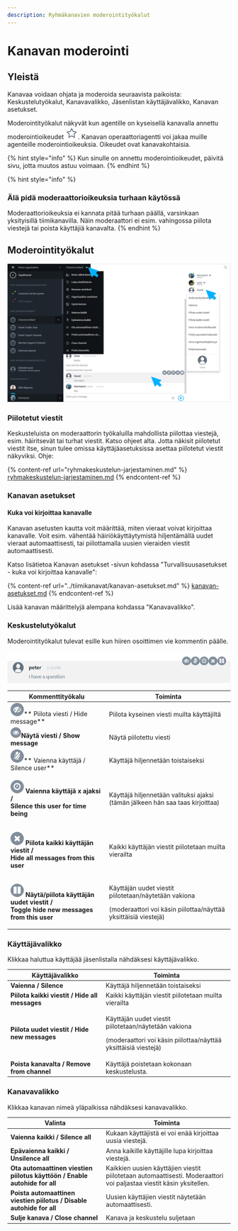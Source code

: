 ```yaml
---
description: Ryhmäkanavien moderointityökalut
---
```


# Kanavan moderointi

## Yleistä

Kanavaa voidaan ohjata ja moderoida seuraavista paikoista: Keskustelutyökalut, Kanavavalikko, Jäsenlistan käyttäjävalikko, Kanavan asetukset.

Moderointityökalut näkyvät kun agentille on kyseisellä kanavalla annettu moderointioikeudet ![](../.gitbook/assets/moderator.png). Kanavan operaattoriagentti voi jakaa muille agenteille moderointioikeuksia. Oikeudet ovat kanavakohtaisia.

{% hint style="info" %}
Kun sinulle on annettu moderointioikeudet, päivitä sivu, jotta muutos astuu voimaan.
{% endhint %}

{% hint style="info" %}
### Älä pidä moderaattorioikeuksia turhaan käytössä <a href="ala-pida-moderaattorioikeuksia-turhaan-kaytossa" id="ala-pida-moderaattorioikeuksia-turhaan-kaytossa"></a>

Moderaattorioikeuksia ei kannata pitää turhaan päällä, varsinkaan yksityisillä tiimikanavilla. Näin moderaattori ei esim. vahingossa piilota viestejä tai poista käyttäjiä kanavalta.
{% endhint %}

## Moderointityökalut

![Moderaattorin työkalut ja valinnat](<../.gitbook/assets/Channel embed moderation (2).png>)

### Piilotetut viestit

Keskusteluista on moderaattorin työkaluilla mahdollista piilottaa viestejä, esim. häiritsevät tai turhat viestit. Katso ohjeet alta. Jotta näkisit piilotetut viestit itse, sinun tulee omissa käyttäjäasetuksissa asettaa piilotetut viestit näkyviksi. Ohje: 

{% content-ref url="ryhmakeskustelun-jarjestaminen.md" %}
[ryhmakeskustelun-jarjestaminen.md](ryhmakeskustelun-jarjestaminen.md)
{% endcontent-ref %}

### Kanavan asetukset

#### Kuka voi kirjoittaa kanavalle

Kanavan asetusten kautta voit määrittää, miten vieraat voivat kirjoittaa kanavalle. Voit esim. vähentää häiriökäyttäytymistä hiljentämällä uudet vieraat automaattisesti, tai piilottamalla uusien vieraiden viestit automaattisesti.

Katso lisätietoa Kanavan asetukset -sivun kohdassa "Turvallisuusasetukset - kuka voi kirjoittaa kanavalle":

{% content-ref url="../tiimikanavat/kanavan-asetukset.md" %}
[kanavan-asetukset.md](../tiimikanavat/kanavan-asetukset.md)
{% endcontent-ref %}

Lisää kanavan määrittelyjä alempana kohdassa "Kanavavalikko".

### Keskustelutyökalut

Moderointityökalut tulevat esille kun hiiren osoittimen vie kommentin päälle.

![Moderaattorin kommenttityökalut](<../.gitbook/assets/moderator-comment-tools (1).png>)

| Kommenttityökalu                                                                                                                                                            | Toiminta                                                                                                                           |
| --------------------------------------------------------------------------------------------------------------------------------------------------------------------------- | ---------------------------------------------------------------------------------------------------------------------------------- |
| ![](../.gitbook/assets/mod1.png)** Piilota viesti / Hide message**                                                                                                          | Piilota kyseinen viesti muilta käyttäjiltä                                                                                         |
| ![](../.gitbook/assets/unhide-message.png)**Näytä viesti / Show message**                                                                                                   | Näytä piilotettu viesti                                                                                                            |
| ![](../.gitbook/assets/mod2.png)** Vaienna käyttäjä / Silence user**                                                                                                        | Käyttäjä hiljennetään toistaiseksi                                                                                                 |
| <p><img src="../.gitbook/assets/mod3.png" alt=""><strong> Vaienna käyttäjä x ajaksi / </strong><br><strong>Silence this user for time being</strong></p>                    | <p>Käyttäjä hiljennetään valituksi ajaksi <br>(tämän jälkeen hän saa taas kirjoittaa)</p>                                          |
| <p><img src="../.gitbook/assets/mod4.png" alt=""><strong> Piilota kaikki käyttäjän viestit / </strong><br><strong>Hide all messages from this user</strong></p>             | Kaikki käyttäjän viestit piilotetaan muilta vierailta                                                                              |
| <p><img src="../.gitbook/assets/mod5.png" alt=""> <strong>Näytä/piilota käyttäjän uudet viestit / </strong><br><strong>Toggle hide new messages from this user</strong></p> | <p>Käyttäjän uudet viestit piilotetaan/näytetään vakiona</p><p>(moderaattori voi käsin piilottaa/näyttää yksittäisiä viestejä)</p> |

### Käyttäjävalikko

Klikkaa haluttua käyttäjää jäsenlistalla nähdäksesi käyttäjävalikko. 

| Käyttäjävalikko                                | Toiminta                                                                                                                           |
| ---------------------------------------------- | ---------------------------------------------------------------------------------------------------------------------------------- |
| **Vaienna / Silence**                          | Käyttäjä hiljennetään toistaiseksi                                                                                                 |
| **Piilota kaikki viestit / Hide all messages** | Kaikki käyttäjän viestit piilotetaan muilta vierailta                                                                              |
| **Piilota uudet viestit / Hide new messages**  | <p>Käyttäjän uudet viestit piilotetaan/näytetään vakiona</p><p>(moderaattori voi käsin piilottaa/näyttää yksittäisiä viestejä)</p> |
| **Poista kanavalta / Remove from channel**     | Käyttäjä poistetaan kokonaan keskustelusta.                                                                                        |

### Kanavavalikko

Klikkaa kanavan nimeä yläpalkissa nähdäksesi kanavavalikko.

| Valinta                                                                    | Toiminta                                                                                                             |
| -------------------------------------------------------------------------- | -------------------------------------------------------------------------------------------------------------------- |
| **Vaienna kaikki / Silence all**                                           | Kukaan käyttäjistä ei voi enää kirjoittaa uusia viestejä.                                                            |
| **Epävaienna kaikki / Unsilence all**                                      | Anna kaikille käyttäjille lupa kirjoittaa viestejä.                                                                  |
| **Ota automaattinen viestien piilotus käyttöön / Enable autohide for all** | Kaikkien uusien käyttäjien viestit piilotetaan automaattisesti. Moderaattori voi paljastaa viestit käsin yksitellen. |
| **Poista automaattinen viestien piilotus / Disable autohide for all**      | Uusien käyttäjien viestit näytetään automaattisesti.                                                                 |
| **Sulje kanava / Close channel**                                           | Kanava ja keskustelu suljetaan                                                                                       |
